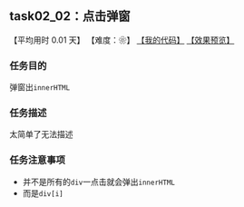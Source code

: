 ## task02_02：点击弹窗

【平均用时 0.01 天】
【难度：❀】
[【我的代码】](https://github.com/wangsiyuan233/MyDemo/blob/master/task02/02/task02_02.html)
[【效果预览】](https://wangsiyuan233.cn/MyDemo/task02/02/task02_02.html)

### 任务目的
弹窗出`innerHTML`

### 任务描述
太简单了无法描述

### 任务注意事项
- 并不是所有的`div`一点击就会弹出`innerHTML`
- 而是`div[i]`





